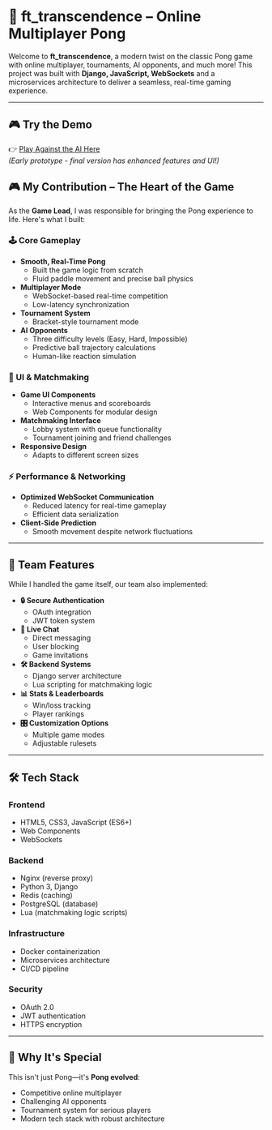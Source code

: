 # 🏓 ft_transcendence – Online Multiplayer Pong  

Welcome to **ft_transcendence**, a modern twist on the classic Pong game with online multiplayer, tournaments, AI opponents, and much more! This project was built with **Django, JavaScript, WebSockets** and a microservices architecture to deliver a seamless, real-time gaming experience.

---

## 🎮 Try the Demo
👉 [Play Against the AI Here](https://achabnassim.github.io/Pong/)  
*(Early prototype - final version has enhanced features and UI!)*

## 🎮 My Contribution – The Heart of the Game

As the **Game Lead**, I was responsible for bringing the Pong experience to life. Here's what I built:

### 🕹️ Core Gameplay
- **Smooth, Real-Time Pong**  
  - Built the game logic from scratch  
  - Fluid paddle movement and precise ball physics  
- **Multiplayer Mode**  
  - WebSocket-based real-time competition  
  - Low-latency synchronization  
- **Tournament System**  
  - Bracket-style tournament mode  
- **AI Opponents**  
  - Three difficulty levels (Easy, Hard, Impossible)  
  - Predictive ball trajectory calculations  
  - Human-like reaction simulation  

### 🎨 UI & Matchmaking
- **Game UI Components**  
  - Interactive menus and scoreboards  
  - Web Components for modular design  
- **Matchmaking Interface**  
  - Lobby system with queue functionality  
  - Tournament joining and friend challenges  
- **Responsive Design**  
  - Adapts to different screen sizes

### ⚡ Performance & Networking
- **Optimized WebSocket Communication**  
  - Reduced latency for real-time gameplay  
  - Efficient data serialization  
- **Client-Side Prediction**  
  - Smooth movement despite network fluctuations  

---

## 🚀 Team Features
While I handled the game itself, our team also implemented:
- **🔒 Secure Authentication**  
  - OAuth integration  
  - JWT token system  
- **💬 Live Chat**  
  - Direct messaging  
  - User blocking  
  - Game invitations  
- **🛠️ Backend Systems**  
  - Django server architecture  
  - Lua scripting for matchmaking logic
- **📊 Stats & Leaderboards**  
  - Win/loss tracking  
  - Player rankings  
- **🎛️ Customization Options**  
  - Multiple game modes
  - Adjustable rulesets  

---

## 🛠️ Tech Stack
### Frontend
- HTML5, CSS3, JavaScript (ES6+)
- Web Components
- WebSockets

### Backend
- Nginx (reverse proxy)
- Python 3, Django
- Redis (caching)
- PostgreSQL (database)
- Lua (matchmaking logic scripts)

### Infrastructure
- Docker containerization
- Microservices architecture
- CI/CD pipeline

### Security
- OAuth 2.0
- JWT authentication
- HTTPS encryption

---

## 🌟 Why It's Special
This isn't just Pong—it's **Pong evolved**:
- Competitive online multiplayer
- Challenging AI opponents
- Tournament system for serious players
- Modern tech stack with robust architecture
